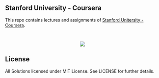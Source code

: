 Stanford University - Coursera
---

This repo contains lectures and assignments of [Stanford Unitersity - Coursera](http://online.stanford.edu/).

<br/>
<p align="center">
  <img src="https://pbs.twimg.com/profile_images/520246535632592896/N2cIW5h2.png">
</p>

## License

All Solutions licensed under MIT License. See LICENSE for further details.
